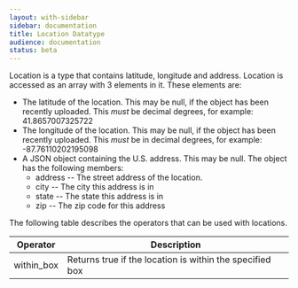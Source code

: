 ```yaml
---
layout: with-sidebar
sidebar: documentation 
title: Location Datatype
audience: documentation
status: beta
---
```


Location is a type that contains latitude, longitude and address. Location is accessed as an array with 3 elements in it.  These elements are:

* The latitude of the location.  This may be null, if the object has been recently uploaded.  This _must_ be decimal degrees, for example: 41.8657007325722
* The longitude of the location.  This may be null, if the object has been recently uploaded.  This _must_ be in decimal degrees, for example: -87.76110202195098
* A JSON object containing the U.S. address.  This may be null.  The object has the following members:
    * address -- The street address of the location.
    * city -- The city this address is in
    * state -- The state this address is in
    * zip -- The zip code for this address

The following table describes the operators that can be used with locations. 

|Operator|Description|
|---|---|
|within_box|Returns true if the location is within the specified box|
